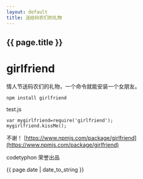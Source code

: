 ```yaml
---
layout: default
title: 送给码农们的礼物
---
```

<h2>{{ page.title }}</h2>

# girlfriend
情人节送码农们的礼物，一个命令就能安装一个女朋友。

```
npm install girlfriend
```

test.js

```
var mygirlfriend=require('girlfriend');
mygirlfriend.kissMe();
```

不谢！
[https://www.npmjs.com/package/girlfriend](https://www.npmjs.com/package/girlfriend)

codetyphon 荣誉出品

<p>{{ page.date | date_to_string }}</p>

